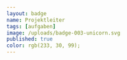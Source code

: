 ```yaml
---
layout: badge
name: Projektleiter
tags: [aufgaben]
image: /uploads/badge-003-unicorn.svg
published: true
color: rgb(233, 30, 99);
---
```


